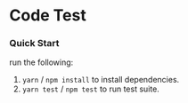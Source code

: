 # Code Test

### Quick Start

run the following:

1. `yarn` / `npm install` to install dependencies.
2. `yarn test` / `npm test` to run test suite.
